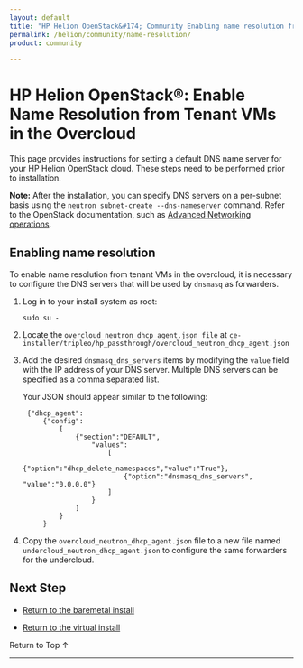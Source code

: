 ```yaml
---
layout: default
title: "HP Helion OpenStack&#174; Community Enabling name resolution from tenant VMs in the overcloud"
permalink: /helion/community/name-resolution/
product: community

---
```

<!--PUBLISHED-->

<script>

function PageRefresh {
onLoad="window.refresh"
}

PageRefresh();

</script>

<!--
<p style="font-size: small;"> <a href="/helion/community/">&#9664; PREV</a> | <a href="/helion/community/">&#9650; UP</a> | <a href="/helion/community/install-overview/">NEXT &#9654;</a> </p>
-->

# HP Helion OpenStack&reg;: Enable Name Resolution from Tenant VMs in the Overcloud

This page provides instructions for setting a default DNS name server for your HP Helion OpenStack cloud. These steps need to be performed prior to installation.

**Note:** After the installation, you can specify DNS servers on a per-subnet basis using the `neutron subnet-create --dns-nameserver` command. Refer to the OpenStack documentation, such as [Advanced Networking operations](http://docs.openstack.org/admin-guide-cloud/content/advanced_networking.html).

## Enabling name resolution

To enable name resolution from tenant VMs in the overcloud, it is necessary to configure the DNS servers that will be used by `dnsmasq` as forwarders.

1. Log in to your install system as root:

	`sudo su -`

2. Locate the `overcloud_neutron_dhcp_agent.json file` at `ce-installer/tripleo/hp_passthrough/overcloud_neutron_dhcp_agent.json`

3. Add the desired `dnsmasq_dns_servers` items by modifying the `value` field with the IP address of your DNS server.  Multiple DNS servers can be specified as a comma separated list.

	Your JSON should appear similar to the following:

		{"dhcp_agent":
			{"config":
				[
					{"section":"DEFAULT",
						"values":
							[
								{"option":"dhcp_delete_namespaces","value":"True"},
								{"option":"dnsmasq_dns_servers", "value":"0.0.0.0"}
							]
						}
					]
				}
			}


4. Copy the `overcloud_neutron_dhcp_agent.json` file to a new file named `undercloud_neutron_dhcp_agent.json` to configure the same forwarders for the undercloud.

## Next Step

* [Return to the baremetal install](/helion/community/install/#name-resolution)

* [Return to the virtual install](/helion/community/install-virtual/#name-resolution)

 <a href="#top" style="padding:14px 0px 14px 0px; text-decoration: none;"> Return to Top &#8593; </a>

----
